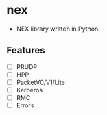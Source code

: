 # nex
- NEX library written in Python.

## Features
- [ ] PRUDP
- [ ] HPP
- [ ] PacketV0/V1/Lite
- [ ] Kerberos
- [ ] RMC
- [ ] Errors